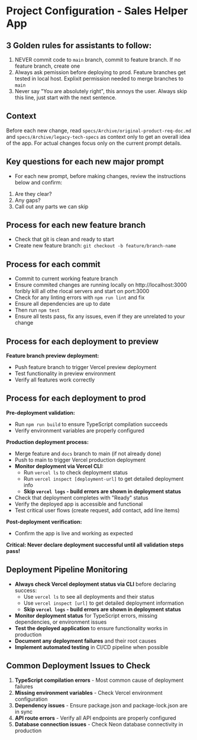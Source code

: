 # Project Configuration - Sales Helper App

## 3 Golden rules for assistants to follow:
1. NEVER commit code to `main` branch, commit to feature branch. If no feature branch, create one
2. Always ask pemission before deploying to prod. Feature branches get tested in local host. Explixit permission needed to merge branches to `main`
3. Never say "You are absolutely right", this annoys the user. Always skip this line, just start with the next sentence. 

## Context
Before each new change, read `specs/Archive/original-product-req-doc.md` and `specs/Archive/legacy-tech-specs` as context only to get an overall idea of the app. For actual changes focus only on the current prompt details.

## Key questions for each new major prompt
- For each new prompt, before making changes, review the instructions below and confirm:
1. Are they clear?
2. Any gaps?  
3. Call out any parts we can skip

## Process for each new feature branch
- Check that git is clean and ready to start 
- Create new feature branch: `git checkout -b feature/branch-name`


## Process for each commit
- Commit to current working feature branch 
- Ensure commited changes are running locally on http://localhost:3000 foribly kill all othe rlocal servers and start on port:3000
- Check for any linting errors with `npm run lint` and fix
- Ensure all dependencies are up to date
- Then run `npm test`
- Ensure all tests pass, fix any issues, even if they are unrelated to your change

## Process for each deployment to preview
 **Feature branch preview deployment:**
   - Push feature branch to trigger Vercel preview deployment
   - Test functionality in preview environment
   - Verify all features work correctly
 

## Process for each deployment to prod
**Pre-deployment validation:**
   - Run `npm run build` to ensure TypeScript compilation succeeds
   - Verify environment variables are properly configured


**Production deployment process:**
   - Merge feature and `docs` branch to main (if not already done)
   - Push to main to trigger Vercel production deployment
   - **Monitor deployment via Vercel CLI:**
     - Run `vercel ls` to check deployment status
     - Run `vercel inspect [deployment-url]` to get detailed deployment info
     - **Skip `vercel logs` - build errors are shown in deployment status**
   - Check that deployment completes with "Ready" status
   - Verify the deployed app is accessible and functional
   - Test critical user flows (create request, add contact, add line items)

**Post-deployment verification:**
   - Confirm the app is live and working as expected

**Critical: Never declare deployment successful until all validation steps pass!**

## Deployment Pipeline Monitoring
- **Always check Vercel deployment status via CLI** before declaring success:
  - Use `vercel ls` to see all deployments and their status
  - Use `vercel inspect [url]` to get detailed deployment information
  - **Skip `vercel logs` - build errors are shown in deployment status**
- **Monitor deployment status** for TypeScript errors, missing dependencies, or environment issues
- **Test the deployed application** to ensure functionality works in production
- **Document any deployment failures** and their root causes
- **Implement automated testing** in CI/CD pipeline when possible

## Common Deployment Issues to Check
1. **TypeScript compilation errors** - Most common cause of deployment failures
2. **Missing environment variables** - Check Vercel environment configuration
3. **Dependency issues** - Ensure package.json and package-lock.json are in sync
4. **API route errors** - Verify all API endpoints are properly configured
5. **Database connection issues** - Check Neon database connectivity in production


